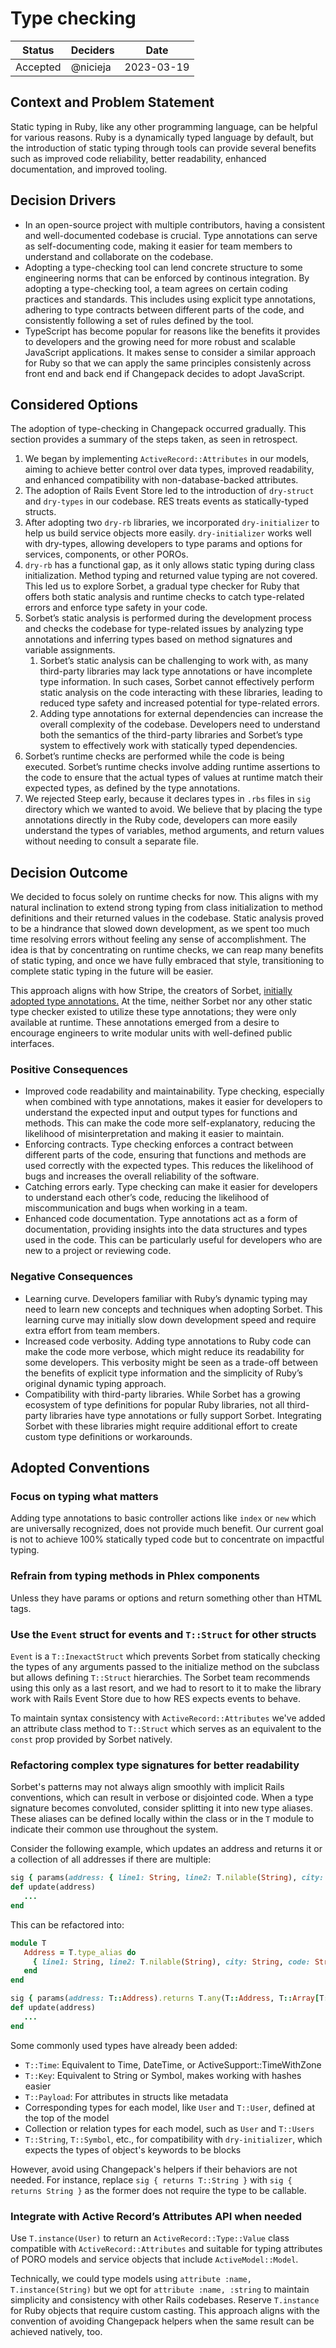 # Type checking

| Status | Deciders | Date |
|--------|----------|------|
| Accepted | @nicieja | 2023-03-19 |

## Context and Problem Statement

Static typing in Ruby, like any other programming language, can be helpful for various reasons. Ruby is a dynamically typed language by default, but the introduction of static typing through tools can provide several benefits such as improved code reliability, better readability, enhanced documentation, and improved tooling.

## Decision Drivers

* In an open-source project with multiple contributors, having a consistent and well-documented codebase is crucial. Type annotations can serve as self-documenting code, making it easier for team members to understand and collaborate on the codebase.
* Adopting a type-checking tool can lend concrete structure to some engineering norms that can be enforced by continous integration. By adopting a type-checking tool, a team agrees on certain coding practices and standards. This includes using explicit type annotations, adhering to type contracts between different parts of the code, and consistently following a set of rules defined by the tool.
* TypeScript has become popular for reasons like the benefits it provides to developers and the growing need for more robust and scalable JavaScript applications. It makes sense to consider a similar approach for Ruby so that we can apply the same principles consistenly across front end and back end if Changepack decides to adopt JavaScript.

## Considered Options

The adoption of type-checking in Changepack occurred gradually. This section provides a summary of the steps taken, as seen in retrospect.

1. We began by implementing `ActiveRecord::Attributes` in our models, aiming to achieve better control over data types, improved readability, and enhanced compatibility with non-database-backed attributes.
2. The adoption of Rails Event Store led to the introduction of `dry-struct` and `dry-types` in our codebase. RES treats events as statically-typed structs.
3. After adopting two `dry-rb` libraries, we incorporated `dry-initializer` to help us build service objects more easily. `dry-initializer` works well with dry-types, allowing developers to type params and options for services, components, or other POROs.
4. `dry-rb` has a functional gap, as it only allows static typing during class initialization. Method typing and returned value typing are not covered. This led us to explore Sorbet, a gradual type checker for Ruby that offers both static analysis and runtime checks to catch type-related errors and enforce type safety in your code.
5. Sorbet’s static analysis is performed during the development process and checks the codebase for type-related issues by analyzing type annotations and inferring types based on method signatures and variable assignments.
   1. Sorbet’s static analysis can be challenging to work with, as many third-party libraries may lack type annotations or have incomplete type information. In such cases, Sorbet cannot effectively perform static analysis on the code interacting with these libraries, leading to reduced type safety and increased potential for type-related errors.
   2. Adding type annotations for external dependencies can increase the overall complexity of the codebase. Developers need to understand both the semantics of the third-party libraries and Sorbet’s type system to effectively work with statically typed dependencies.
6. Sorbet’s runtime checks are performed while the code is being executed. Sorbet’s runtime checks involve adding runtime assertions to the code to ensure that the actual types of values at runtime match their expected types, as defined by the type annotations.
7. We rejected Steep early, because it declares types in `.rbs` files in `sig` directory which we wanted to avoid. We believe that by placing the type annotations directly in the Ruby code, developers can more easily understand the types of variables, method arguments, and return values without needing to consult a separate file.

## Decision Outcome

We decided to focus solely on runtime checks for now. This aligns with my natural inclination to extend strong typing from class initialization to method definitions and their returned values in the codebase. Static analysis proved to be a hindrance that slowed down development, as we spent too much time resolving errors without feeling any sense of accomplishment. The idea is that by concentrating on runtime checks, we can reap many benefits of static typing, and once we have fully embraced that style, transitioning to complete static typing in the future will be easier.

This approach aligns with how Stripe, the creators of Sorbet, [initially adopted type annotations.](https://stripe.com/blog/sorbet-stripes-type-checker-for-ruby) At the time, neither Sorbet nor any other static type checker existed to utilize these type annotations; they were only available at runtime. These annotations emerged from a desire to encourage engineers to write modular units with well-defined public interfaces.

### Positive Consequences

* Improved code readability and maintainability. Type checking, especially when combined with type annotations, makes it easier for developers to understand the expected input and output types for functions and methods. This can make the code more self-explanatory, reducing the likelihood of misinterpretation and making it easier to maintain.
* Enforcing contracts. Type checking enforces a contract between different parts of the code, ensuring that functions and methods are used correctly with the expected types. This reduces the likelihood of bugs and increases the overall reliability of the software.
* Catching errors early. Type checking can make it easier for developers to understand each other’s code, reducing the likelihood of miscommunication and bugs when working in a team.
* Enhanced code documentation. Type annotations act as a form of documentation, providing insights into the data structures and types used in the code. This can be particularly useful for developers who are new to a project or reviewing code.

### Negative Consequences

* Learning curve. Developers familiar with Ruby’s dynamic typing may need to learn new concepts and techniques when adopting Sorbet. This learning curve may initially slow down development speed and require extra effort from team members.
* Increased code verbosity. Adding type annotations to Ruby code can make the code more verbose, which might reduce its readability for some developers. This verbosity might be seen as a trade-off between the benefits of explicit type information and the simplicity of Ruby’s original dynamic typing approach.
* Compatibility with third-party libraries. While Sorbet has a growing ecosystem of type definitions for popular Ruby libraries, not all third-party libraries have type annotations or fully support Sorbet. Integrating Sorbet with these libraries might require additional effort to create custom type definitions or workarounds.

## Adopted Conventions

### Focus on typing what matters

Adding type annotations to basic controller actions like `index` or `new` which are universally recognized, does not provide much benefit. Our current goal is not to achieve 100% statically typed code but to concentrate on impactful typing.

### Refrain from typing methods in Phlex components

Unless they have params or options and return something other than HTML tags.

### Use the `Event` struct for events and `T::Struct` for other structs

`Event` is a `T::InexactStruct` which prevents Sorbet from statically checking the types of any arguments passed to the initialize method on the subclass but allows defining `T::Struct` hierarchies. The Sorbet team recommends using this only as a last resort, and we had to resort to it to make the library work with Rails Event Store due to how RES expects events to behave.

To maintain syntax consistency with `ActiveRecord::Attributes` we've added an attribute class method to `T::Struct` which serves as an equivalent to the `const` prop provided by Sorbet natively.

### Refactoring complex type signatures for better readability

Sorbet's patterns may not always align smoothly with implicit Rails conventions, which can result in verbose or disjointed code. When a type signature becomes convoluted, consider splitting it into new type aliases. These aliases can be defined locally within the class or in the `T` module to indicate their common use throughout the system.

Consider the following example, which updates an address and returns it or a collection of all addresses if there are multiple:

```ruby
sig { params(address: { line1: String, line2: T.nilable(String), city: String, code: String, country: String }).returns(T.any({ line1: String, line2: T.nilable(String), city: String, code: String, country: String }, T::Array[{ line1: String, line2: T.nilable(String), city: String, code: String, country: String }])) }
def update(address)
   ...
end
```

This can be refactored into:

```ruby
module T
   Address = T.type_alias do
     { line1: String, line2: T.nilable(String), city: String, code: String, country: String }
   end
end

sig { params(address: T::Address).returns T.any(T::Address, T::Array[T::Address]) }
def update(address)
   ...
end
```

Some commonly used types have already been added:

* `T::Time`: Equivalent to Time, DateTime, or ActiveSupport::TimeWithZone
* `T::Key`: Equivalent to String or Symbol, makes working with hashes easier
* `T::Payload`: For attributes in structs like metadata
* Corresponding types for each model, like `User` and `T::User`, defined at the top of the model
* Collection or relation types for each model, such as `User` and `T::Users`
* `T::String`, `T::Symbol`, etc., for compatibility with `dry-initializer`, which expects the types of object's keywords to be blocks

However, avoid using Changepack's helpers if their behaviors are not needed. For instance, replace `sig { returns T::String }` with `sig { returns String }` as the former does not require the type to be callable.

### Integrate with Active Record’s Attributes API when needed

Use `T.instance(User)` to return an `ActiveRecord::Type::Value` class compatible with `ActiveRecord::Attributes` and suitable for typing attributes of PORO models and service objects that include `ActiveModel::Model`.

Technically, we could type models using `attribute :name, T.instance(String)` but we opt for `attribute :name, :string` to maintain simplicity and consistency with other Rails codebases. Reserve `T.instance` for Ruby objects that require custom casting. This approach aligns with the convention of avoiding Changepack helpers when the same result can be achieved natively, too.
